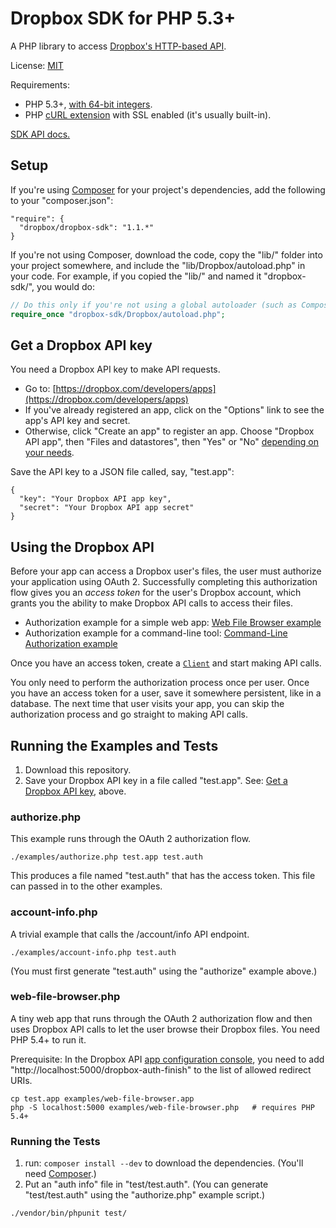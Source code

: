 # Dropbox SDK for PHP 5.3+

A PHP library to access [Dropbox's HTTP-based API](http://dropbox.com/developers/core/docs).

License: [MIT](License.txt)

Requirements:
  * PHP 5.3+, [with 64-bit integers](http://stackoverflow.com/questions/864058/how-to-have-64-bit-integer-on-php).
  * PHP [cURL extension](http://php.net/manual/en/curl.installation.php) with SSL enabled (it's usually built-in).

[SDK API docs.](http://dropbox.github.io/dropbox-sdk-php/api-docs/v1.1.x/)

## Setup

If you're using [Composer](http://getcomposer.org/) for your project's dependencies, add the following to your "composer.json":

```
"require": {
  "dropbox/dropbox-sdk": "1.1.*"
}
```

If you're not using Composer, download the code, copy the "lib/" folder into your project somewhere, and include the "lib/Dropbox/autoload.php" in your code.  For example, if you copied the "lib/" and named it "dropbox-sdk/", you would do:

```php
// Do this only if you're not using a global autoloader (such as Composer's).
require_once "dropbox-sdk/Dropbox/autoload.php";
```

## Get a Dropbox API key

You need a Dropbox API key to make API requests.
  * Go to: [https://dropbox.com/developers/apps](https://dropbox.com/developers/apps)
  * If you've already registered an app, click on the "Options" link to see the app's API key and secret.
  * Otherwise, click "Create an app" to register an app.  Choose "Dropbox API app", then "Files and datastores", then "Yes" or "No" [depending on your needs](https://www.dropbox.com/developers/reference#permissions).

Save the API key to a JSON file called, say, "test.app":

```
{
  "key": "Your Dropbox API app key",
  "secret": "Your Dropbox API app secret"
}
```

## Using the Dropbox API

Before your app can access a Dropbox user's files, the user must authorize your application using OAuth 2.  Successfully completing this authorization flow gives you an _access token_ for the user's Dropbox account, which grants you the ability to make Dropbox API calls to access their files.

  * Authorization example for a simple web app: [Web File Browser example](examples/web-file-browser.php)
  * Authorization example for a command-line tool: [Command-Line Authorization example](examples/authorize.php)

Once you have an access token, create a [`Client`](http://dropbox.github.io/dropbox-sdk-php/api-docs/v1.1.x/class-Dropbox.Client.html) and start making API calls.

You only need to perform the authorization process once per user.  Once you have an access token for a user, save it somewhere persistent, like in a database.  The next time that user visits your app, you can skip the authorization process and go straight to making API calls.

## Running the Examples and Tests

1. Download this repository.
2. Save your Dropbox API key in a file called "test.app".  See: [Get a Dropbox API key](#get-a-dropbox-api-key), above.

### authorize.php

This example runs through the OAuth 2 authorization flow.

```
./examples/authorize.php test.app test.auth
```

This produces a file named "test.auth" that has the access token.  This file can passed in to the other examples.

### account-info.php

A trivial example that calls the /account/info API endpoint.

```
./examples/account-info.php test.auth
```

(You must first generate "test.auth" using the "authorize" example above.)

### web-file-browser.php

A tiny web app that runs through the OAuth 2 authorization flow and then uses Dropbox API calls to let the user browse their Dropbox files.  You need PHP 5.4+ to run it.

Prerequisite: In the Dropbox API [app configuration console](https://www.dropbox.com/developers/apps), you need to add "http://localhost:5000/dropbox-auth-finish" to the list of allowed redirect URIs.

```
cp test.app examples/web-file-browser.app
php -S localhost:5000 examples/web-file-browser.php   # requires PHP 5.4+
```

### Running the Tests

1. run: `composer install --dev` to download the dependencies.  (You'll need [Composer](http://getcomposer.org/download/).)
2. Put an "auth info" file in "test/test.auth".  (You can generate "test/test.auth" using the "authorize.php" example script.)

```
./vendor/bin/phpunit test/
```
